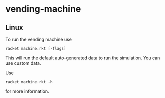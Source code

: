 # vending-machine

## Linux
To run the vending machine use

```
racket machine.rkt [-flags]
```

This will run the default auto-generated data to run the simulation. You can use custom data.

Use
```
racket machine.rkt -h
```
for more information.
